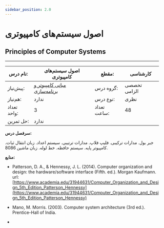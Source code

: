 ```yaml
---
sidebar_position: 2.0
---
```

# اصول سیستم‌های کامپیوتری
## Principles of Computer Systems
_______________________________________________________________________________
| نام درس:    | اصول سیستم‌های کامپیوتری                                                        | مقطع:       | کارشناسی     |
| ----------- | ------------------------------------------------------------------------------- | ----------- | ------------ |
| پیش‌نیاز:   | [مبانی کامپیوتر و برنامه‌سازی](../base/Fundamentals-of-Computer-Programming.md) | گروه درس:   | تخصصی الزامی |
| هم‌نیاز:    | ندارد                                                                           | نوع درس:    | نظری         |
| تعداد واحد: | 3                                                                               | تعداد ساعت: | 48           |
| حل تمرین:   |  ندارد                                                                          |             |              |

**سرفصل درس:**

جبر بول. مدارات ترکیبی. فلیپ فلاپ. مدارات ترتیبی. سیستم اعداد. زبان انتقال ثبات. کامپیوتر پایه. سیستم حافظه. خط لوله. زبان ماشین 8086.

**منابع:**


- Patterson, D. A., & Hennessy, J. L. (2014). Computer organization and design: the hardware/software interface (Fifth. ed.). Morgan Kaufmann.  url: [https://www.academia.edu/31944631/Computer_Organization_and_Design_5th_Edition_Patterson_Hennessy](https://www.academia.edu/31944631/Computer_Organization_and_Design_5th_Edition_Patterson_Hennessy)

- Mano, M. Morris. (2003). Computer system architecture (3rd ed.). Prentice-Hall of India.


- 
